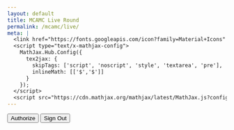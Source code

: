 ```yaml
---
layout: default
title: MCAMC Live Round
permalink: /mcamc/live/
meta: | 
  <link href="https://fonts.googleapis.com/icon?family=Material+Icons" rel="stylesheet">
  <script type="text/x-mathjax-config">
    MathJax.Hub.Config({
      tex2jax: {
        skipTags: ['script', 'noscript', 'style', 'textarea', 'pre'],
        inlineMath: [['$','$']]
      }
    });
  </script>
  <script src="https://cdn.mathjax.org/mathjax/latest/MathJax.js?config=TeX-AMS-MML_HTMLorMML" type="text/javascript"></script>
---
```

<div id="content"></div>
<button id="authorize_button" style="display: inline;">Authorize</button>
<button id="signout_button" style="display: inline;">Sign Out</button>
<div class="cwrapper">
<div id="live-table" class="mcamc-table" style="float: left"></div>
<div style="width: 2px"></div>
<div id="live-table2" class="mcamc-table" style="float: left"></div>
<div style="width: 2px"></div>
<div id="live-table3" class="mcamc-table" style="float: left"></div>
<script type="text/javascript">
  var CLIENT_ID = '570864691277-5mrhsfgqd0in8tqn7jvfin3ocn9furga.apps.googleusercontent.com';
  var API_KEY = 'AIzaSyCTlqgObl4U_BXEk3aJxi_R42tRH9128nw';
  var SCOPES = "https://www.googleapis.com/auth/spreadsheets.readonly";
  var authorizeButton = document.getElementById('authorize_button');
  var signoutButton = document.getElementById('signout_button');
  let tokenClient;
  let gapiInited;
  let gisInited;
  authorizeButton.style.visibility="hidden";
  signoutButton.style.visibility="hidden";
  authorizeButton.onclick = handleAuthClick;
  signoutButton.onclick = handleSignoutClick;
  function checkBeforeStart()
  {
    if (gapiInited && gisInited)
    {
      authorizeButton.style.visibility="visible";
      signoutButton.style.visibility="visible";
    }
  }
  function gapiInit()
  {
    gapi.client.init({}).then(function()
    {
      gapi.client.load('https://sheets.googleapis.com/$discovery/rest?version=v4');
      gapiInited = true;
      checkBeforeStart();
    });
  }
  function gapiLoad()
  {
      gapi.load('client', gapiInit)
  }
  function gisInit()
  {
    tokenClient = google.accounts.oauth2.initTokenClient({
      client_id: CLIENT_ID,
      scope: SCOPES,
      callback: '',
    });
    gisInited = true;
    checkBeforeStart();
  }
  function handleAuthClick(event)
  {
    tokenClient.callback = (resp) =>
    {
      if (resp.error !== undefined)
      {
        throw(resp);
      }
      authorizeButton.style.visibility="hidden";
      signoutButton.style.visibility="hidden";
      listMajors();
    }
    if (gapi.client.getToken() === null)
    {
      tokenClient.requestAccessToken({prompt: 'consent'});
    }
    else
    {
      tokenClient.requestAccessToken({prompt: ''});
    }
  }
  function handleSignoutClick(event)
  {
    let cred = gapi.client.getToken();
    if (cred !== null)
    {
      google.accounts.oauth2.revoke(cred.access_token, () => {console.log('Revoked: ' + cred.access_token)});
      gapi.client.setToken('');
    }
  }
  function appendPre(message)
  {
    var pre = document.getElementById('content');
    var textContent = document.createTextNode(message + '\n');
    pre.appendChild(textContent);
  }
  function analyzeRow(row)
  {
    var rowData = {};
    sum = row.slice(2, row.length).reduce((a, b) => parseInt(a) + parseInt(b));
    rowData.score = sum;
    rowData.setsComplete = Math.floor(row.slice(2, row.length).filter(function(val) { return parseInt(val) !== 0; }).length/3);
    rowData.teamName = row[1];
    rowData.teamNumber = row[0];
    return rowData
  }
  var scores = [];
  function onOpenFunc() {
    PropertiesService.getScriptProperties().setProperty("accessToken", ScriptApp.getOAuthToken());
  }
  function listMajors()
  {
    gapi.client.sheets.spreadsheets.values.get({
      spreadsheetId: '1OuOhf3g0ew-fBaEvwO5Qgr3sE9E4y_BAI7_xfhBK7X4',
      range: 'Data!2:44',
    }).then(function(response)
    {
      var range = response.result;
      if (range.values.length > 0) {
        for (i = 0; i < range.values.length; i++) {
          var row = range.values[i];
          rowData = analyzeRow(row);
          scores[i] = [];
          scores[i][0] = rowData.teamNumber;
          scores[i][1] = rowData.teamName;
          scores[i][2] = rowData.score;
          scores[i][3] = rowData.setsComplete;
        }
      }
    }, function(response) {});
    scores.sort(function(a,b) { return b[2] - a[2]});
    var html = "<table><tbody><tr><td>#</td><td>Name         </td><td>Score</td><td>Sets</td></tr>";
    var split = Math.round((scores.length/3));
    for (var i = 0; i < split; i++)
    {
      html+="<tr>";
      html+="<td>"+scores[i][0]+"</td>";
      html+="<td>"+scores[i][1]+""+"</td>";
      html+="<td style=\"text-align:right\">"+scores[i][2]+"</td>";
      html+="<td>"+scores[i][3]+"/8"+"</td>";
      html+="</tr>";
    }
    html+="</tbody></table>";
    var html2 = "<table><tbody><tr><td>#</td><td>Name         </td><td>Score</td><td>Sets</td></tr>";
    for (var i = split; i < (split*2); i++)
    {
      html2+="<tr>";
      html2+="<td style=\"border-left: solid 1px black\">"+scores[i][0]+"</td>";
      html2+="<td>"+scores[i][1]+""+"</td>";
      html2+="<td style=\"text-align:right\">"+scores[i][2]+"</td>";
      html2+="<td>"+scores[i][3]+"/8"+"</td>";
      html2+="</tr>";
    }
    html2+="</tbody></table>";
    var html3 = "<table><tbody><tr><td>#</td><td>Name         </td><td>Score</td><td>Sets</td></tr>";
    for (var i = split*2; i < scores.length; i++)
    {
      html3+="<tr>";
      html3+="<td style=\"border-left: solid 1px black\">"+scores[i][0]+"</td>";
      html3+="<td>"+scores[i][1]+""+"</td>";
      html3+="<td style=\"text-align:right\">"+scores[i][2]+"</td>";
      html3+="<td>"+scores[i][3]+"/8"+"</td>";
      html3+="</tr>";
    }
    html3+="</tbody></table>";
    document.getElementById("live-table").innerHTML = html;
    document.getElementById("live-table2").innerHTML = html2;
    document.getElementById("live-table3").innerHTML = html3;
    setTimeout(listMajors, 5000);
  }
</script>
</div>
<script async defer src="https://apis.google.com/js/api.js" onload="gapiLoad()"></script>
<script async defer src="https://accounts.google.com/gsi/client" onload="gisInit()"></script>
